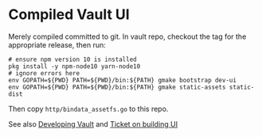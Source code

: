 # Compiled Vault UI

Merely compiled committed to git. In vault repo, checkout the tag for the
appropriate release, then run:

```
# ensure npm version 10 is installed
pkg install -y npm-node10 yarn-node10
# ignore errors here
env GOPATH=${PWD} PATH=${PWD}/bin:${PATH} gmake bootstrap dev-ui
env GOPATH=${PWD} PATH=${PWD}/bin:${PATH} gmake static-assets static-dist
```

Then copy `http/bindata_assetfs.go` to this repo.

See also [Developing
Vault](https://github.com/hashicorp/vault/#developing-vault) and [Ticket on
building UI](https://github.com/hashicorp/vault/issues/4295)

